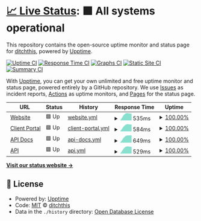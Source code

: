 # [📈 Live Status](https://ditchthis.github.io/upptime-monitoring): <!--live status--> **🟩 All systems operational**

This repository contains the open-source uptime monitor and status page for [ditchthis](https://ditchthis.github.io/upptime-monitoring), powered by [Upptime](https://github.com/upptime/upptime).

[![Uptime CI](https://github.com/ditchthis/upptime-monitoring/workflows/Uptime%20CI/badge.svg)](https://github.com/ditchthis/upptime-monitoring/actions?query=workflow%3A%22Uptime+CI%22)
[![Response Time CI](https://github.com/ditchthis/upptime-monitoring/workflows/Response%20Time%20CI/badge.svg)](https://github.com/ditchthis/upptime-monitoring/actions?query=workflow%3A%22Response+Time+CI%22)
[![Graphs CI](https://github.com/ditchthis/upptime-monitoring/workflows/Graphs%20CI/badge.svg)](https://github.com/ditchthis/upptime-monitoring/actions?query=workflow%3A%22Graphs+CI%22)
[![Static Site CI](https://github.com/ditchthis/upptime-monitoring/workflows/Static%20Site%20CI/badge.svg)](https://github.com/ditchthis/upptime-monitoring/actions?query=workflow%3A%22Static+Site+CI%22)
[![Summary CI](https://github.com/ditchthis/upptime-monitoring/workflows/Summary%20CI/badge.svg)](https://github.com/ditchthis/upptime-monitoring/actions?query=workflow%3A%22Summary+CI%22)

With [Upptime](https://upptime.js.org), you can get your own unlimited and free uptime monitor and status page, powered entirely by a GitHub repository. We use [Issues](https://github.com/ditchthis/upptime-monitoring/issues) as incident reports, [Actions](https://github.com/ditchthis/upptime-monitoring/actions) as uptime monitors, and [Pages](https://ditchthis.github.io/upptime-monitoring) for the status page.

<!--start: status pages-->
<!-- This summary is generated by Upptime (https://github.com/upptime/upptime) -->
<!-- Do not edit this manually, your changes will be overwritten -->
<!-- prettier-ignore -->
| URL | Status | History | Response Time | Uptime |
| --- | ------ | ------- | ------------- | ------ |
| <img alt="" src="https://icons.duckduckgo.com/ip3/ditchcarbon.com.ico" height="13"> [Website](https://ditchcarbon.com/) | 🟩 Up | [website.yml](https://github.com/ditchthis/upptime-monitoring/commits/HEAD/history/website.yml) | <details><summary><img alt="Response time graph" src="./graphs/website/response-time-week.png" height="20"> 535ms</summary><br><a href="https://ditchthis.github.io/upptime-monitoring/history/website"><img alt="Response time 535" src="https://img.shields.io/endpoint?url=https%3A%2F%2Fraw.githubusercontent.com%2Fditchthis%2Fupptime-monitoring%2FHEAD%2Fapi%2Fwebsite%2Fresponse-time.json"></a><br><a href="https://ditchthis.github.io/upptime-monitoring/history/website"><img alt="24-hour response time 705" src="https://img.shields.io/endpoint?url=https%3A%2F%2Fraw.githubusercontent.com%2Fditchthis%2Fupptime-monitoring%2FHEAD%2Fapi%2Fwebsite%2Fresponse-time-day.json"></a><br><a href="https://ditchthis.github.io/upptime-monitoring/history/website"><img alt="7-day response time 535" src="https://img.shields.io/endpoint?url=https%3A%2F%2Fraw.githubusercontent.com%2Fditchthis%2Fupptime-monitoring%2FHEAD%2Fapi%2Fwebsite%2Fresponse-time-week.json"></a><br><a href="https://ditchthis.github.io/upptime-monitoring/history/website"><img alt="30-day response time 535" src="https://img.shields.io/endpoint?url=https%3A%2F%2Fraw.githubusercontent.com%2Fditchthis%2Fupptime-monitoring%2FHEAD%2Fapi%2Fwebsite%2Fresponse-time-month.json"></a><br><a href="https://ditchthis.github.io/upptime-monitoring/history/website"><img alt="1-year response time 535" src="https://img.shields.io/endpoint?url=https%3A%2F%2Fraw.githubusercontent.com%2Fditchthis%2Fupptime-monitoring%2FHEAD%2Fapi%2Fwebsite%2Fresponse-time-year.json"></a></details> | <details><summary><a href="https://ditchthis.github.io/upptime-monitoring/history/website">100.00%</a></summary><a href="https://ditchthis.github.io/upptime-monitoring/history/website"><img alt="All-time uptime 100.00%" src="https://img.shields.io/endpoint?url=https%3A%2F%2Fraw.githubusercontent.com%2Fditchthis%2Fupptime-monitoring%2FHEAD%2Fapi%2Fwebsite%2Fuptime.json"></a><br><a href="https://ditchthis.github.io/upptime-monitoring/history/website"><img alt="24-hour uptime 100.00%" src="https://img.shields.io/endpoint?url=https%3A%2F%2Fraw.githubusercontent.com%2Fditchthis%2Fupptime-monitoring%2FHEAD%2Fapi%2Fwebsite%2Fuptime-day.json"></a><br><a href="https://ditchthis.github.io/upptime-monitoring/history/website"><img alt="7-day uptime 100.00%" src="https://img.shields.io/endpoint?url=https%3A%2F%2Fraw.githubusercontent.com%2Fditchthis%2Fupptime-monitoring%2FHEAD%2Fapi%2Fwebsite%2Fuptime-week.json"></a><br><a href="https://ditchthis.github.io/upptime-monitoring/history/website"><img alt="30-day uptime 100.00%" src="https://img.shields.io/endpoint?url=https%3A%2F%2Fraw.githubusercontent.com%2Fditchthis%2Fupptime-monitoring%2FHEAD%2Fapi%2Fwebsite%2Fuptime-month.json"></a><br><a href="https://ditchthis.github.io/upptime-monitoring/history/website"><img alt="1-year uptime 100.00%" src="https://img.shields.io/endpoint?url=https%3A%2F%2Fraw.githubusercontent.com%2Fditchthis%2Fupptime-monitoring%2FHEAD%2Fapi%2Fwebsite%2Fuptime-year.json"></a></details>
| <img alt="" src="https://icons.duckduckgo.com/ip3/portal.ditchcarbon.com.ico" height="13"> [Client Portal](https://portal.ditchcarbon.com/) | 🟩 Up | [client-portal.yml](https://github.com/ditchthis/upptime-monitoring/commits/HEAD/history/client-portal.yml) | <details><summary><img alt="Response time graph" src="./graphs/client-portal/response-time-week.png" height="20"> 584ms</summary><br><a href="https://ditchthis.github.io/upptime-monitoring/history/client-portal"><img alt="Response time 584" src="https://img.shields.io/endpoint?url=https%3A%2F%2Fraw.githubusercontent.com%2Fditchthis%2Fupptime-monitoring%2FHEAD%2Fapi%2Fclient-portal%2Fresponse-time.json"></a><br><a href="https://ditchthis.github.io/upptime-monitoring/history/client-portal"><img alt="24-hour response time 514" src="https://img.shields.io/endpoint?url=https%3A%2F%2Fraw.githubusercontent.com%2Fditchthis%2Fupptime-monitoring%2FHEAD%2Fapi%2Fclient-portal%2Fresponse-time-day.json"></a><br><a href="https://ditchthis.github.io/upptime-monitoring/history/client-portal"><img alt="7-day response time 584" src="https://img.shields.io/endpoint?url=https%3A%2F%2Fraw.githubusercontent.com%2Fditchthis%2Fupptime-monitoring%2FHEAD%2Fapi%2Fclient-portal%2Fresponse-time-week.json"></a><br><a href="https://ditchthis.github.io/upptime-monitoring/history/client-portal"><img alt="30-day response time 584" src="https://img.shields.io/endpoint?url=https%3A%2F%2Fraw.githubusercontent.com%2Fditchthis%2Fupptime-monitoring%2FHEAD%2Fapi%2Fclient-portal%2Fresponse-time-month.json"></a><br><a href="https://ditchthis.github.io/upptime-monitoring/history/client-portal"><img alt="1-year response time 584" src="https://img.shields.io/endpoint?url=https%3A%2F%2Fraw.githubusercontent.com%2Fditchthis%2Fupptime-monitoring%2FHEAD%2Fapi%2Fclient-portal%2Fresponse-time-year.json"></a></details> | <details><summary><a href="https://ditchthis.github.io/upptime-monitoring/history/client-portal">100.00%</a></summary><a href="https://ditchthis.github.io/upptime-monitoring/history/client-portal"><img alt="All-time uptime 100.00%" src="https://img.shields.io/endpoint?url=https%3A%2F%2Fraw.githubusercontent.com%2Fditchthis%2Fupptime-monitoring%2FHEAD%2Fapi%2Fclient-portal%2Fuptime.json"></a><br><a href="https://ditchthis.github.io/upptime-monitoring/history/client-portal"><img alt="24-hour uptime 100.00%" src="https://img.shields.io/endpoint?url=https%3A%2F%2Fraw.githubusercontent.com%2Fditchthis%2Fupptime-monitoring%2FHEAD%2Fapi%2Fclient-portal%2Fuptime-day.json"></a><br><a href="https://ditchthis.github.io/upptime-monitoring/history/client-portal"><img alt="7-day uptime 100.00%" src="https://img.shields.io/endpoint?url=https%3A%2F%2Fraw.githubusercontent.com%2Fditchthis%2Fupptime-monitoring%2FHEAD%2Fapi%2Fclient-portal%2Fuptime-week.json"></a><br><a href="https://ditchthis.github.io/upptime-monitoring/history/client-portal"><img alt="30-day uptime 100.00%" src="https://img.shields.io/endpoint?url=https%3A%2F%2Fraw.githubusercontent.com%2Fditchthis%2Fupptime-monitoring%2FHEAD%2Fapi%2Fclient-portal%2Fuptime-month.json"></a><br><a href="https://ditchthis.github.io/upptime-monitoring/history/client-portal"><img alt="1-year uptime 100.00%" src="https://img.shields.io/endpoint?url=https%3A%2F%2Fraw.githubusercontent.com%2Fditchthis%2Fupptime-monitoring%2FHEAD%2Fapi%2Fclient-portal%2Fuptime-year.json"></a></details>
| <img alt="" src="https://icons.duckduckgo.com/ip3/docs.ditchcarbon.com.ico" height="13"> [API Docs](https://docs.ditchcarbon.com/) | 🟩 Up | [api-docs.yml](https://github.com/ditchthis/upptime-monitoring/commits/HEAD/history/api-docs.yml) | <details><summary><img alt="Response time graph" src="./graphs/api-docs/response-time-week.png" height="20"> 649ms</summary><br><a href="https://ditchthis.github.io/upptime-monitoring/history/api-docs"><img alt="Response time 649" src="https://img.shields.io/endpoint?url=https%3A%2F%2Fraw.githubusercontent.com%2Fditchthis%2Fupptime-monitoring%2FHEAD%2Fapi%2Fapi-docs%2Fresponse-time.json"></a><br><a href="https://ditchthis.github.io/upptime-monitoring/history/api-docs"><img alt="24-hour response time 832" src="https://img.shields.io/endpoint?url=https%3A%2F%2Fraw.githubusercontent.com%2Fditchthis%2Fupptime-monitoring%2FHEAD%2Fapi%2Fapi-docs%2Fresponse-time-day.json"></a><br><a href="https://ditchthis.github.io/upptime-monitoring/history/api-docs"><img alt="7-day response time 649" src="https://img.shields.io/endpoint?url=https%3A%2F%2Fraw.githubusercontent.com%2Fditchthis%2Fupptime-monitoring%2FHEAD%2Fapi%2Fapi-docs%2Fresponse-time-week.json"></a><br><a href="https://ditchthis.github.io/upptime-monitoring/history/api-docs"><img alt="30-day response time 649" src="https://img.shields.io/endpoint?url=https%3A%2F%2Fraw.githubusercontent.com%2Fditchthis%2Fupptime-monitoring%2FHEAD%2Fapi%2Fapi-docs%2Fresponse-time-month.json"></a><br><a href="https://ditchthis.github.io/upptime-monitoring/history/api-docs"><img alt="1-year response time 649" src="https://img.shields.io/endpoint?url=https%3A%2F%2Fraw.githubusercontent.com%2Fditchthis%2Fupptime-monitoring%2FHEAD%2Fapi%2Fapi-docs%2Fresponse-time-year.json"></a></details> | <details><summary><a href="https://ditchthis.github.io/upptime-monitoring/history/api-docs">100.00%</a></summary><a href="https://ditchthis.github.io/upptime-monitoring/history/api-docs"><img alt="All-time uptime 100.00%" src="https://img.shields.io/endpoint?url=https%3A%2F%2Fraw.githubusercontent.com%2Fditchthis%2Fupptime-monitoring%2FHEAD%2Fapi%2Fapi-docs%2Fuptime.json"></a><br><a href="https://ditchthis.github.io/upptime-monitoring/history/api-docs"><img alt="24-hour uptime 100.00%" src="https://img.shields.io/endpoint?url=https%3A%2F%2Fraw.githubusercontent.com%2Fditchthis%2Fupptime-monitoring%2FHEAD%2Fapi%2Fapi-docs%2Fuptime-day.json"></a><br><a href="https://ditchthis.github.io/upptime-monitoring/history/api-docs"><img alt="7-day uptime 100.00%" src="https://img.shields.io/endpoint?url=https%3A%2F%2Fraw.githubusercontent.com%2Fditchthis%2Fupptime-monitoring%2FHEAD%2Fapi%2Fapi-docs%2Fuptime-week.json"></a><br><a href="https://ditchthis.github.io/upptime-monitoring/history/api-docs"><img alt="30-day uptime 100.00%" src="https://img.shields.io/endpoint?url=https%3A%2F%2Fraw.githubusercontent.com%2Fditchthis%2Fupptime-monitoring%2FHEAD%2Fapi%2Fapi-docs%2Fuptime-month.json"></a><br><a href="https://ditchthis.github.io/upptime-monitoring/history/api-docs"><img alt="1-year uptime 100.00%" src="https://img.shields.io/endpoint?url=https%3A%2F%2Fraw.githubusercontent.com%2Fditchthis%2Fupptime-monitoring%2FHEAD%2Fapi%2Fapi-docs%2Fuptime-year.json"></a></details>
| <img alt="" src="https://icons.duckduckgo.com/ip3/api.ditchcarbon.com.ico" height="13"> [API](https://api.ditchcarbon.com/industries) | 🟩 Up | [api.yml](https://github.com/ditchthis/upptime-monitoring/commits/HEAD/history/api.yml) | <details><summary><img alt="Response time graph" src="./graphs/api/response-time-week.png" height="20"> 529ms</summary><br><a href="https://ditchthis.github.io/upptime-monitoring/history/api"><img alt="Response time 529" src="https://img.shields.io/endpoint?url=https%3A%2F%2Fraw.githubusercontent.com%2Fditchthis%2Fupptime-monitoring%2FHEAD%2Fapi%2Fapi%2Fresponse-time.json"></a><br><a href="https://ditchthis.github.io/upptime-monitoring/history/api"><img alt="24-hour response time 686" src="https://img.shields.io/endpoint?url=https%3A%2F%2Fraw.githubusercontent.com%2Fditchthis%2Fupptime-monitoring%2FHEAD%2Fapi%2Fapi%2Fresponse-time-day.json"></a><br><a href="https://ditchthis.github.io/upptime-monitoring/history/api"><img alt="7-day response time 529" src="https://img.shields.io/endpoint?url=https%3A%2F%2Fraw.githubusercontent.com%2Fditchthis%2Fupptime-monitoring%2FHEAD%2Fapi%2Fapi%2Fresponse-time-week.json"></a><br><a href="https://ditchthis.github.io/upptime-monitoring/history/api"><img alt="30-day response time 529" src="https://img.shields.io/endpoint?url=https%3A%2F%2Fraw.githubusercontent.com%2Fditchthis%2Fupptime-monitoring%2FHEAD%2Fapi%2Fapi%2Fresponse-time-month.json"></a><br><a href="https://ditchthis.github.io/upptime-monitoring/history/api"><img alt="1-year response time 529" src="https://img.shields.io/endpoint?url=https%3A%2F%2Fraw.githubusercontent.com%2Fditchthis%2Fupptime-monitoring%2FHEAD%2Fapi%2Fapi%2Fresponse-time-year.json"></a></details> | <details><summary><a href="https://ditchthis.github.io/upptime-monitoring/history/api">100.00%</a></summary><a href="https://ditchthis.github.io/upptime-monitoring/history/api"><img alt="All-time uptime 100.00%" src="https://img.shields.io/endpoint?url=https%3A%2F%2Fraw.githubusercontent.com%2Fditchthis%2Fupptime-monitoring%2FHEAD%2Fapi%2Fapi%2Fuptime.json"></a><br><a href="https://ditchthis.github.io/upptime-monitoring/history/api"><img alt="24-hour uptime 100.00%" src="https://img.shields.io/endpoint?url=https%3A%2F%2Fraw.githubusercontent.com%2Fditchthis%2Fupptime-monitoring%2FHEAD%2Fapi%2Fapi%2Fuptime-day.json"></a><br><a href="https://ditchthis.github.io/upptime-monitoring/history/api"><img alt="7-day uptime 100.00%" src="https://img.shields.io/endpoint?url=https%3A%2F%2Fraw.githubusercontent.com%2Fditchthis%2Fupptime-monitoring%2FHEAD%2Fapi%2Fapi%2Fuptime-week.json"></a><br><a href="https://ditchthis.github.io/upptime-monitoring/history/api"><img alt="30-day uptime 100.00%" src="https://img.shields.io/endpoint?url=https%3A%2F%2Fraw.githubusercontent.com%2Fditchthis%2Fupptime-monitoring%2FHEAD%2Fapi%2Fapi%2Fuptime-month.json"></a><br><a href="https://ditchthis.github.io/upptime-monitoring/history/api"><img alt="1-year uptime 100.00%" src="https://img.shields.io/endpoint?url=https%3A%2F%2Fraw.githubusercontent.com%2Fditchthis%2Fupptime-monitoring%2FHEAD%2Fapi%2Fapi%2Fuptime-year.json"></a></details>

<!--end: status pages-->

[**Visit our status website →**](https://ditchthis.github.io/upptime-monitoring)

## 📄 License

- Powered by: [Upptime](https://github.com/upptime/upptime)
- Code: [MIT](./LICENSE) © [ditchthis](https://ditchthis.github.io/upptime-monitoring)
- Data in the `./history` directory: [Open Database License](https://opendatacommons.org/licenses/odbl/1-0/)
